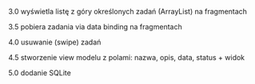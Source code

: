 3.0 wyświetla listę z góry określonych zadań (ArrayList) na fragmentach

3.5 pobiera zadania via data binding na fragmentach

4.0 usuwanie (swipe) zadań

4.5 stworzenie view modelu z polami: nazwa, opis, data, status + widok

5.0 dodanie SQLite
